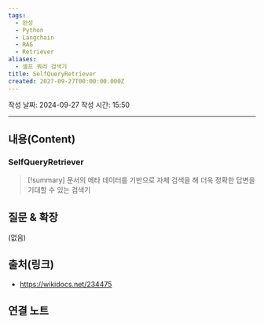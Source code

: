 ```yaml
---
tags:
  - 완성
  - Python
  - Langchain
  - RAG
  - Retriever
aliases:
  - 셀프 쿼리 검색기
title: SelfQueryRetriever
created: 2027-09-27T00:00:00.000Z
---
```

작성 날짜: 2024-09-27
작성 시간: 15:50

----
## 내용(Content)

### SelfQueryRetriever

>[!summary]
> 문서의 메타 데이터를 기반으로 자체 검색을 해 더욱 정확한 답변을 기대할 수 있는 검색기



## 질문 & 확장

(없음)

## 출처(링크)

- https://wikidocs.net/234475

## 연결 노트










